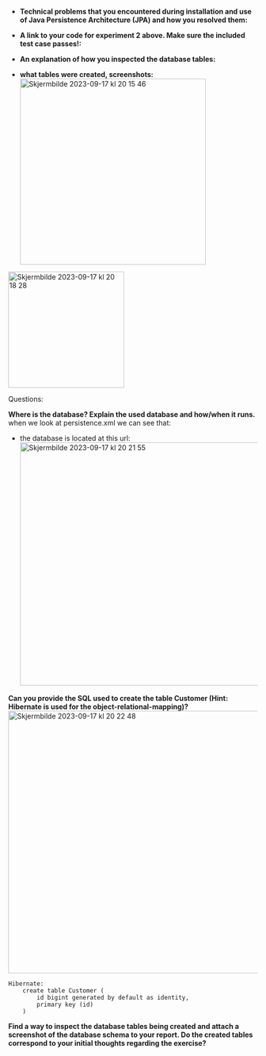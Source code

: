 * **Technical problems that you encountered during installation and use of Java Persistence Architecture (JPA) and how you resolved them:**

* **A link to your code for experiment 2 above. Make sure the included test case passes!:**

* **An explanation of how you inspected the database tables:**


* **what tables were created, screenshots:**
  <img width="375" alt="Skjermbilde 2023-09-17 kl  20 15 46" src="https://github.com/h586613/a1dat250/assets/54099085/edad814e-5731-4ae6-9759-cc2c4f765728">
<img width="234" alt="Skjermbilde 2023-09-17 kl  20 18 28" src="https://github.com/h586613/a1dat250/assets/54099085/b46517a4-d2f4-482e-819e-1c92fad1a6cd">


Questions:

**Where is the database? Explain the used database and how/when it runs.** 
<br>when we look at persistence.xml we can see that:
* the database is located at this url:
  <img width="490" alt="Skjermbilde 2023-09-17 kl  20 21 55" src="https://github.com/h586613/a1dat250/assets/54099085/b29c5987-7e22-4a5a-a402-3fff0caaa114">


**Can you provide the SQL used to create the table Customer (Hint: Hibernate is used for the object-relational-mapping)?**
<img width="529" alt="Skjermbilde 2023-09-17 kl  20 22 48" src="https://github.com/h586613/a1dat250/assets/54099085/c4ad241c-d068-410b-bca7-96a119985135">
```
Hibernate: 
    create table Customer (
        id bigint generated by default as identity,
        primary key (id)
    )
```


**Find a way to inspect the database tables being created and attach a screenshot of the database schema to your report. Do the created tables correspond to your initial thoughts regarding the exercise?**

